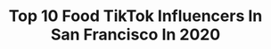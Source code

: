 ---
title: Top 10 Food TikTok Influencers In San Francisco In 2020
description: >-
  Find top food TikTok influencers in San Francisco in 2020. Most popular hashtags: #sanfrancisco #food #coffee #greenscreen.
platform: TikTok
profiles:
  - username: "dc.asteroid"
    fullname: >-
      (Titanus) Asteroid
    location: "United States"
    followers: 6991
    engagement: 1288
    commentsToLikes: 0.128848
    id: ckachu7bt0r770i7868ikzc3a
    verified: false
    hashtags: "#blindinglights, #youtube, #wallpaper, #kongskullisland"
  - username: "thefriendlyfashionistas"
    fullname: >-
      ❤️❤️❤️
    location: "United States"
    followers: 8598
    engagement: 1314
    commentsToLikes: 0.110242
    id: cka0palkm7hwv0i78ezqsl0qo
    verified: false
    hashtags: "#rating, #howto, #bvlgari, #photo"
  - username: "fanatics"
    fullname: >-
      Fanatics
    location: "United States"
    followers: 232655
    engagement: 1045
    commentsToLikes: 0.021691
    id: cka0hir2q9bb70i788kvs6x48
    verified: true
    hashtags: "#quarterback, #nickjonas, #atlantafalcons, #fazebanks"
  - username: "beaucoffron"
    fullname: >-
      Beau Coffron
    location: "United States"
    followers: 6637
    engagement: 528
    commentsToLikes: 0.055297
    id: ck8hk46b5c64f0j78djew3ds3
    verified: false
    hashtags: "#birthday, #coffee, #pumpkinparty, #cheese"
  - username: "food_frenzy"
    fullname: >-
      Food_Frenzy
    location: "United States"
    followers: 66447
    engagement: 528
    commentsToLikes: 0.008191
    id: ck8z2onf7688b0j78bxgugals
    verified: false
    hashtags: "#hotpot, #london, #oddlysatisfying, #japan"
  - username: "amazoncitysucks"
    fullname: >-
      Amazoncitysucks
    location: "United States"
    followers: 2379
    engagement: 857
    commentsToLikes: 0.081332
    id: cka0ruzafik9k0i7833kv8qxg
    verified: false
    hashtags: "#hairgoals, #duetit, #paint, #checkthisout"
  - username: "panderton"
    fullname: >-
      panderton
    location: "United States"
    followers: 5611
    engagement: 747
    commentsToLikes: 0.041121
    id: ck9fmlru8u2vn0j78i61pjr0n
    verified: false
    hashtags: "#feels, #live, #onecommunity, #rant"
  - username: "crave4more"
    fullname: >-
      Are you hungry?
    location: "United States"
    followers: 27834
    engagement: 337
    commentsToLikes: 0.021669
    id: ck80oq4uvj6tp0j7815r5bk6r
    verified: false
    hashtags: "#seafood, #burger, #vegeterian, #primerib"
  - username: "cian.dom"
    fullname: >-
      Cian Dominique
    location: "United States"
    followers: 4908
    engagement: 467
    commentsToLikes: 0.031755
    id: ck9fpaybb6hop0j78uhr05yy9
    verified: false
    hashtags: "#alwayslearning, #alexademie, #minitutorials, #mexican"
  - username: "sylusrothchild"
    fullname: >-
      Sylus Rothchild 
    location: "United States"
    followers: 11793
    engagement: 1601
    commentsToLikes: 0.045478
    id: cka0r0kahf0ul0i783daut6hc
    verified: false
    hashtags: "#lastcall, #sylus2020, #newnormal, #deflategate"
---